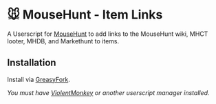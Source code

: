 # 🐭️ MouseHunt - Item Links

A Userscript for [MouseHunt](https://mousehuntgame.com) to add links to the MouseHunt wiki, MHCT looter, MHDB, and Markethunt to items.

## Installation

Install via [GreasyFork](https://greasyfork.org/en/scripts/445920-mousehunt-item-links).

*You must have [ViolentMonkey](https://violentmonkey.github.io/) or another userscript manager installed.*
